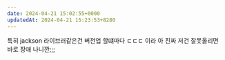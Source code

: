 ```yaml
---
date: 2024-04-21 15:02:55+0000
updatedAt: 2024-04-21 15:23:53+8280
---
```

특히 jackson 라이브러같은건
버전업 할떄마다 ㄷㄷㄷ 이라
아 진짜 저건 잘못올리면 바로 장애 나니깐;;;
